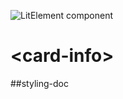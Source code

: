 ![LitElement component](https://img.shields.io/badge/litElement-component-blue.svg)

# \<card-info>

##styling-doc